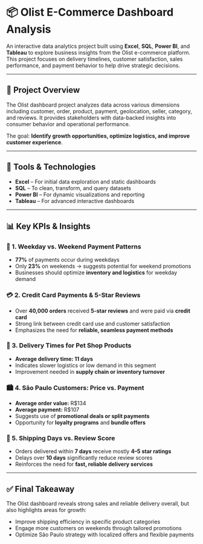 # 📦 Olist E-Commerce Dashboard Analysis

An interactive data analytics project built using **Excel**, **SQL**, **Power BI**, and **Tableau** to explore business insights from the Olist e-commerce platform. This project focuses on delivery timelines, customer satisfaction, sales performance, and payment behavior to help drive strategic decisions.

---

## 📌 Project Overview

The Olist dashboard project analyzes data across various dimensions including customer, order, product, payment, geolocation, seller, category, and reviews. It provides stakeholders with data-backed insights into consumer behavior and operational performance.

The goal: **Identify growth opportunities, optimize logistics, and improve customer experience**.

---

## 🧰 Tools & Technologies

- **Excel** – For initial data exploration and static dashboards
- **SQL** – To clean, transform, and query datasets
- **Power BI** – For dynamic visualizations and reporting
- **Tableau** – For advanced interactive dashboards

---

## 📊 Key KPIs & Insights

### 📅 1. Weekday vs. Weekend Payment Patterns
- **77%** of payments occur during weekdays
- Only **23%** on weekends → suggests potential for weekend promotions
- Businesses should optimize **inventory and logistics** for weekday demand

### 💳 2. Credit Card Payments & 5-Star Reviews
- Over **40,000 orders** received **5-star reviews** and were paid via **credit card**
- Strong link between credit card use and customer satisfaction
- Emphasizes the need for **reliable, seamless payment methods**

### 🐾 3. Delivery Times for Pet Shop Products
- **Average delivery time: 11 days**
- Indicates slower logistics or low demand in this segment
- Improvement needed in **supply chain or inventory turnover**

### 🏙 4. São Paulo Customers: Price vs. Payment
- **Average order value:** R$134  
- **Average payment:** R$107  
- Suggests use of **promotional deals or split payments**
- Opportunity for **loyalty programs** and **bundle offers**

### 🚚 5. Shipping Days vs. Review Score
- Orders delivered within **7 days** receive mostly **4–5 star ratings**
- Delays over **10 days** significantly reduce review scores
- Reinforces the need for **fast, reliable delivery services**

---

## ✅ Final Takeaway

The Olist dashboard reveals strong sales and reliable delivery overall, but also highlights areas for growth:
- Improve shipping efficiency in specific product categories
- Engage more customers on weekends through tailored promotions
- Optimize São Paulo strategy with localized offers and flexible payments




